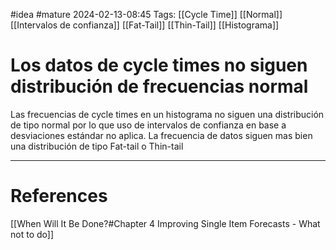 #idea #mature 
2024-02-13-08:45
Tags:  [[Cycle Time]] [[Normal]]  [[Intervalos de confianza]] [[Fat-Tail]] [[Thin-Tail]] [[Histograma]]
# Los datos de cycle times no siguen distribución de frecuencias normal

Las frecuencias de cycle times en un histograma no siguen una distribución de tipo normal por lo que uso de intervalos de confianza en base a desviaciones estándar no aplica. La frecuencia de datos siguen mas bien una distribución de tipo Fat-tail o Thin-tail

---
# References

[[When Will It Be Done?#Chapter 4 Improving Single Item Forecasts - What not to do]]

